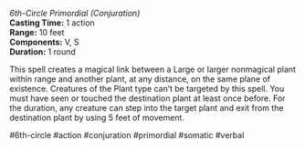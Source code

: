*6th-Circle Primordial (Conjuration)*  
**Casting Time:** 1 action  
**Range:** 10 feet  
**Components:** V, S  
**Duration:** 1 round

This spell creates a magical link between a Large or larger nonmagical plant within range and another plant, at any distance, on the same plane of existence. Creatures of the Plant type can’t be targeted by this spell. You must have seen or touched the destination plant at least once before. For the duration, any creature can step into the target plant and exit from the destination plant by using 5 feet of movement.

#6th-circle #action #conjuration #primordial #somatic #verbal
